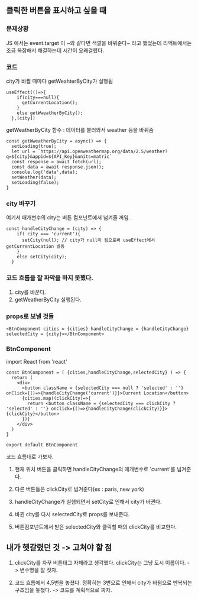 ## 클릭한 버튼을 표시하고 싶을 때

### 문제상황
JS 에서는 event.target 이 ~와 같다면 색깔을 바꿔준다~ 라고 했었는데 리액트에서는 조금 복잡해서 해결하는데 시간이 오래걸렸다.

### 코드

city가 바뀔 때마다 getWeahterByCity가 실행됨

    useEffect(()=>{ 
        if(city===null){
          getCurrentLocation();
        }
        else getWweatherByCity();
      },[city])

getWeatherByCity 함수 : 데이터를 불러와서 weather 등을 바꿔줌

    const getWweatherByCity = async() => {
      setLoading(true);
      let url = `https://api.openweathermap.org/data/2.5/weather?q=${city}&appid=${API_Key}&units=matric`
      const response = await fetch(url);
      const data = await response.json();
      console.log('data',data);
      setWeather(data);
      setLoading(false);
    }

### city 바꾸기

여기서 매개변수의 city는 버튼 컴포넌트에서 넘겨줄 꺼임.

    const handleCityChange = (city) => {
        if( city === 'current'){
          setCity(null); // city가 null이 됨으로써 useEffect에서 getCurrentLocation 발동
        }
        else setCity(city);
      }

### 코드 흐름을 잘 파악을 하지 못했다.

1. city를 바꾼다.
2. getWeatherByCity 실행된다.

### props로 보낼 것들

    <BtnComponent cities = {cities} handleCityChange = {handleCityChange} selectedCity = {city}></BtnComponent>

### BtnComponent

import React from 'react'

    const BtnComponent = ( {cities,handleCityChange,selectedCity} ) => {
      return (
        <div>
          <button className = {selectedCity === null ? 'selected' : ''} onClick={()=>{handleCityChange('current')}}>Current Location</button>
          {cities.map((clickCity)=>{
            return <button className = {selectedCity === clickCity ? 'selected' : ''} onClick={()=>{handleCityChange(clickCity)}}>{clickCity}</button>
          })}
        </div>
      )
    }

    export default BtnComponent

코드 흐름대로 가보자.

1. 현재 위치 버튼을 클릭하면 handleCityChange의 매개변수로 'current'를 넘겨준다.

2. 다른 버튼들은 clickCity로 넘겨준다(ex : paris, new york)

3. handleCityChange가 실행되면서 setCity로 인해서 city가 바뀐다.

4. 바뀐 city를 다시 selectedCity로 props를 보내준다.

5. 버튼컴포넌트에서 받은 selectedCity와 클릭할 때의 clickCity를 비교한다.


## 내가 헷갈렸던 것 -> 고쳐야 할 점

1. clickCity를 자꾸 버튼태그 자체라고 생각했다. clickCity는 그냥 도시 이름이다. -> 변수명을 잘 짓자.

2. 코드 흐름에서 4,5번을 놓쳤다. 정확히는 3번으로 인해서 city가 바뀜으로 반복되는 구조임을 놓쳤다. -> 코드를 계획적으로 짜자.
